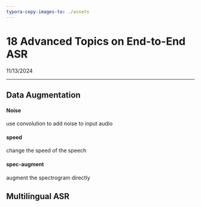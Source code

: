 ```yaml
---
typora-copy-images-to: ./assets
---
```


# 18 Advanced Topics on End-to-End ASR

11/13/2024

___

## Data Augmentation

#### Noise

use convolution to add noise to input audio



#### speed

change the speed of the speech



#### spec-augment

augment the spectrogram directly





## Multilingual ASR



